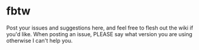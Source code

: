 # fbtw
Post your issues and suggestions here, and feel free to flesh out the wiki if you'd like.
When posting an issue, PLEASE say what version you are using otherwise I can't help you.
